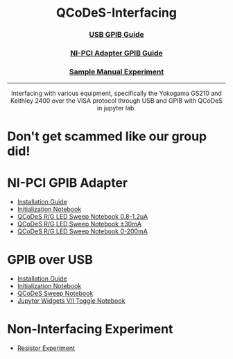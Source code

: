 <h1 align="center">
  QCoDeS-Interfacing
</h1>

<h3 align="center">
  <a href="/GS210_USB/install.md">USB GPIB Guide</a>
</h3>

<h3 align="center">
  <a href="/NI_PCI_GPIB/install.md">NI-PCI Adapter GPIB Guide</a>
</h3>

<h3 align="center">
  <a href="/Resistor_Circuit.md">Sample Manual Experiment</a>
</h3>

---

<p align="center">
  Interfacing with various equipment, specifically the Yokogama GS210 and Keithley 2400 over the VISA protocol through USB and GPIB with QCoDeS in jupyter lab.
</p>

# Don't get scammed like our group did!

# NI-PCI GPIB Adapter
- [Installation Guide](/NI_PCI_GPIB/install.md)
- [Initialization Notebook](/NI_PCI_GPIB/Initialization_GPIB.ipynb)
- [QCoDeS R/G LED Sweep Notebook 0.8-1.2µA](/NI_PCI_GPIB/leds_sweep_precise.ipynb)
- [QCoDeS R/G LED Sweep Notebook ±30mA](/NI_PCI_GPIB/leds_sweep_+-30mA.ipynb)
- [QCoDeS R/G LED Sweep Notebook 0-200mA](/NI_PCI_GPIB/leds_sweep_+200mA.ipynb)

# GPIB over USB 
- [Installation Guide](/GS210_USB/install.md)
- [Initialization Notebook](/GS210_USB/Initialization_Guide.ipynb)
- [QCoDeS Sweep Notebook](/GS210_USB/QCoDeS-GS210.ipynb)
- [Jupyter Widgets V/I Toggle Notebook](/GS210_USB/GS210_VI_Selector.ipynb)

# Non-Interfacing Experiment
- [Resistor Experiment](/Resistor_Circuit.md)